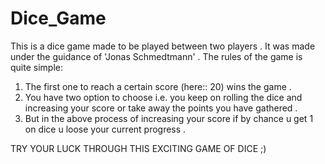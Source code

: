 # Dice_Game
This is a dice game made to be played between two players . It was made under the guidance of  'Jonas Schmedtmann' .
The rules of the game is quite simple:
1. The first one to reach a certain score (here:: 20) wins the game .
2. You have two option to choose i.e. you keep on rolling the dice and increasing your score or take away the points you have gathered .
3. But in the above process of increasing your score if by chance u get 1 on dice u loose your current progress .

TRY YOUR LUCK THROUGH THIS EXCITING GAME OF DICE ;)
